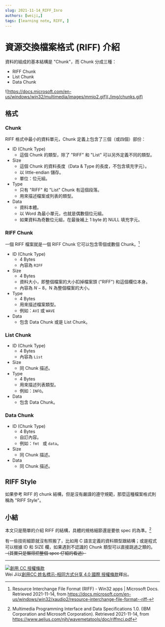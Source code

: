 ```yaml
---
slug: 2021-11-14_RIFF_Inro
authors: [weiji,]
tags: [learning note, RIFF, ]
---
```


# 資源交換檔案格式 (RIFF) 介紹

資料的組成的基本結構是 "Chunk"，而 Chunk 分成三種：

- RIFF Chunk
- List Chunk
- Data Chunk

![https://docs.microsoft.com/en-us/windows/win32/multimedia/images/mmio2.gif](./img/chunks.gif)

## 格式

### Chunk

RIFF 格式中最小的資料單元，Chunk 定義上包含了三個（或四個）部份：

- ID (Chunk Type)
  - 這個 Chunk 的類型，除了 "RIFF" 和 "List" 可以另外定義不同的類型。
- Size
  - 這個 Chunk 的資料長度（Data & Type 的長度，不包含填充字元）。
  - 以  little-endian 儲存。
  - 單位：位元組。
- Type
  - 只有 "RIFF" 和 "List" Chunk 有這個段落。
  - 用來描述檔案或列表的類型。
- Data
  - 資料本體。
  - 以 Word 為最小單元，也就是偶數個位元組。
  - 如果資料為奇數位元組，在最後補上 1 byte 的 NULL 填充字元。

### RIFF Chunk

一個 RIFF 檔案就是一個 RIFF Chunk 它可以包含零個或數個 Chunk。[^riff-zero-or-more]

- ID (Chunk Type)
  - 4 Bytes
  - 內容為 `RIFF`
- Size
  - 4 Bytes
  - 資料大小，即整個檔案的大小扣掉檔案頭 ("RIFF") 和這個欄位本身。
  - 內容為 $N-8$，N 為整個檔案的大小。
- Type
  - 4 Bytes
  - 用來描述檔案類型。
  - 例如：`AVI` 或 `WAVE`
- Data
  - 包含 Data Chunk 或是 List Chunk。

[^riff-zero-or-more]: Resource Interchange File Format (RIFF) - Win32 apps | Microsoft Docs.  Retrieved 2021-11-14, from https://docs.microsoft.com/en-us/windows/win32/xaudio2/resource-interchange-file-format--riff-

### List Chunk

- ID (Chunk Type)
  - 4 Bytes
  - 內容為 `List`
- Size
  - 同 Chunk 描述。
- Type
  - 4 Bytes
  - 用來描述列表類型。
  - 例如：`INFO`。
- Data
  - 包含 Data Chunk。

### Data Chunk

- ID (Chunk Type)
  - 4 Bytes
  - 自訂內容。
  - 例如：`fmt ` 或 `data`。
- Size
  - 同 Chunk 描述。
- Data
  - 同 Chunk 描述。

## RIFF Style

如果參考 RIFF 的 chunk 結構，但是沒有嚴謹的遵守規範，那麼這種檔案格式則稱為 "RIFF Style"。

## 小結

本文只是簡單的介紹 RIFF 的結構，具體的規格細節還是要依 spec 的為準。[^spec]

有一些技術細節就沒有照搬了，比如用 C 語言定義的資料類型跟結構；或是程式可以根據 ID 和 SIZE 欄，如果遇到不認識的 Chunk 類型可以直接跳過之類的。
~~（其實只是懶得把整個 spec 仔細的看過）~~

---

[![創用 CC 授權條款](https://i.creativecommons.org/l/by-sa/4.0/88x31.png)](http://creativecommons.org/licenses/by-sa/4.0/)  
Wei Ji以[創用CC 姓名標示-相同方式分享 4.0 國際 授權條款](http://creativecommons.org/licenses/by-sa/4.0/)釋出。


[^spec]: Multimedia Programming Interface
and Data Specifications 1.0. (IBM Corporation and Microsoft Corporation). Retrieved 2021-11-14, from https://www.aelius.com/njh/wavemetatools/doc/riffmci.pdf
